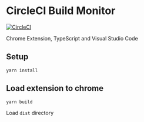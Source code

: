 # CircleCI Build Monitor

[![CircleCI](https://circleci.com/gh/honsq90/circleci-chrome-ext/tree/master.svg?style=svg)](https://circleci.com/gh/honsq90/circleci-chrome-ext/tree/master)

Chrome Extension, TypeScript and Visual Studio Code

## Setup

```
yarn install
```

## Load extension to chrome
```
yarn build
```

Load `dist` directory

